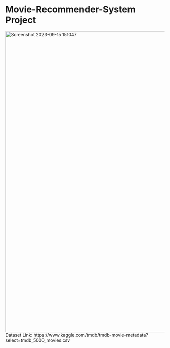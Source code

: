 # Movie-Recommender-System Project
<img width="952" alt="Screenshot 2023-09-15 151047" src="https://github.com/Yugal-2001/Movie-Recommender-Systeam/assets/105597980/4d04e9ca-3f02-48f0-8f14-09062312a597">
Dataset Link: https://www.kaggle.com/tmdb/tmdb-movie-metadata?select=tmdb_5000_movies.csv

